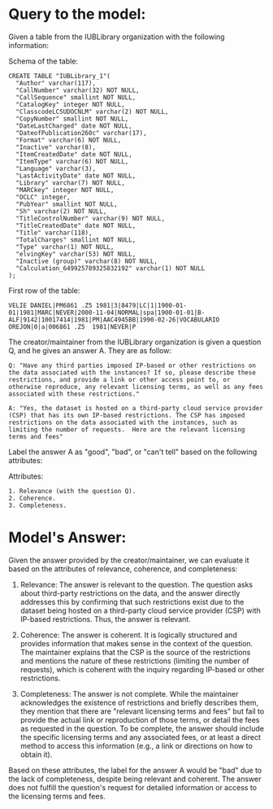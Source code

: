 # Query to the model:
Given a table from the IUBLibrary organization with the following information:

Schema of the table:
```
CREATE TABLE "IUBLibrary_1"(
  "Author" varchar(117),
  "CallNumber" varchar(32) NOT NULL,
  "CallSequence" smallint NOT NULL,
  "CatalogKey" integer NOT NULL,
  "ClasscodeLCSUDOCNLM" varchar(2) NOT NULL,
  "CopyNumber" smallint NOT NULL,
  "DateLastCharged" date NOT NULL,
  "DateofPublication260c" varchar(17),
  "Format" varchar(6) NOT NULL,
  "Inactive" varchar(8),
  "ItemCreatedDate" date NOT NULL,
  "ItemType" varchar(6) NOT NULL,
  "Language" varchar(3),
  "LastActivityDate" date NOT NULL,
  "Library" varchar(7) NOT NULL,
  "MARCkey" integer NOT NULL,
  "OCLC" integer,
  "PubYear" smallint NOT NULL,
  "Sh" varchar(2) NOT NULL,
  "TitleControlNumber" varchar(9) NOT NULL,
  "TitleCreatedDate" date NOT NULL,
  "Title" varchar(118),
  "TotalCharges" smallint NOT NULL,
  "Type" varchar(1) NOT NULL,
  "elvingKey" varchar(53) NOT NULL,
  "Inactive (group)" varchar(8) NOT NULL,
  "Calculation_649925789325832192" varchar(1) NOT NULL
);
```

First row of the table:
```
VELIE DANIEL|PM6861 .Z5 1981|3|8479|LC|1|1900-01-01|1981|MARC|NEVER|2000-11-04|NORMAL|spa|1900-01-01|B-ALF|9142|10017414|1981|PM|AAC4945BB|1990-02-26|VOCABULARIO OREJON|0|a|006861 .Z5  1981|NEVER|P
```

The creator/maintainer from the IUBLibrary organization is given a question Q, and he gives an answer A. They are as follow:

```
Q: "Have any third parties imposed IP-based or other restrictions on the data associated with the instances? If so, please describe these restrictions, and provide a link or other access point to, or otherwise reproduce, any relevant licensing terms, as well as any fees associated with these restrictions."

A: "Yes, the dataset is hosted on a third-party cloud service provider (CSP) that has its own IP-based restrictions. The CSP has imposed restrictions on the data associated with the instances, such as limiting the number of requests.  Here are the relevant licensing terms and fees"
```

Label the answer A as "good", "bad", or "can't tell" based on the following attributes:

Attributes:
```
1. Relevance (with the question Q).
2. Coherence.
3. Completeness.
```

# Model's Answer:
Given the answer provided by the creator/maintainer, we can evaluate it based on the attributes of relevance, coherence, and completeness:

1. Relevance: The answer is relevant to the question. The question asks about third-party restrictions on the data, and the answer directly addresses this by confirming that such restrictions exist due to the dataset being hosted on a third-party cloud service provider (CSP) with IP-based restrictions. Thus, the answer is relevant.

2. Coherence: The answer is coherent. It is logically structured and provides information that makes sense in the context of the question. The maintainer explains that the CSP is the source of the restrictions and mentions the nature of these restrictions (limiting the number of requests), which is coherent with the inquiry regarding IP-based or other restrictions.

3. Completeness: The answer is not complete. While the maintainer acknowledges the existence of restrictions and briefly describes them, they mention that there are "relevant licensing terms and fees" but fail to provide the actual link or reproduction of those terms, or detail the fees as requested in the question. To be complete, the answer should include the specific licensing terms and any associated fees, or at least a direct method to access this information (e.g., a link or directions on how to obtain it).

Based on these attributes, the label for the answer A would be "bad" due to the lack of completeness, despite being relevant and coherent. The answer does not fulfill the question's request for detailed information or access to the licensing terms and fees.
